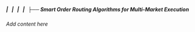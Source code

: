 ##### |   |   |   |   ├── Smart Order Routing Algorithms for Multi-Market Execution

*Add content here*